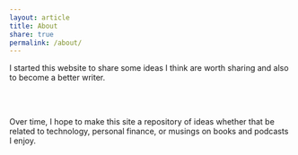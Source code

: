 ```yaml
---
layout: article
title: About
share: true
permalink: /about/
---
```


<html>
  <head>
    <title>About</title>
  </head>
  <body>
  <!--<img style="float: right; display: inline;" alt="" src="{{ site.url }}/images/Jason_Chang_close.jpg" width="310" height="297" />
  <img align="right" alt="" src="{{ site.url }}/images/jpc.jpg" />-->
   <p>
  <!-- My name is Taaj Cheema, and I am currently a Data Scientist at IBM. I am a member of the SAP Analytics practice within IBM GBS. Prior to joining IBM, I recieved a B.S. in Data Science and a B.S. in Molecular and Cell Biology from the University of Connecticut. 
   <br />
   <br /> >-->
     
   I started this website to share some ideas I think are worth sharing and also to become a better writer. 
  
   <br />
   <br />
     
Over time, I hope to make this site a repository of ideas whether that be related to technology, personal finance, or musings on books and podcasts I enjoy. 
   
   <br />
   <br />
   
   </p>
  </body>
</html>
